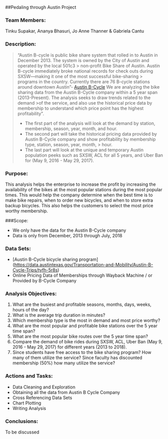 ##Pedaling through Austin Project

### Team Members:

Tinku Supakar, Ananya Bhasuri, Jo Anne Thanner & Gabriela Cantu 

### Description: 

> “Austin B-cycle is public bike share system that rolled in to Austin in December 2013. The system is owned by the City of Austin and operated by the local 501c3  > non-profit Bike Share of Austin. Austin B-cycle immediately broke national records for check outs during SXSW—making it one of the most successful bike-sharing > programs in the country. Currently there are 76 B-cycle stations around downtown Austin”- [Austin B-Cycle](https://austinbcycle.com/)
> We are analyzing the bike sharing data from the Austin B-Cycle company within a  5 year span (2013-Present). The analysis seeks to draw trends related to the demand >of the service, and also use the historical price data by membership to understand which price point has the highest profitability". 
> 
> * The first part of the analysis will look at the demand by station, membership, season, year, month, and hour. 
> * The second part will take the historical pricing data provided by Austin B-Cycle company and show profitability by membership type, station, season, year, month, > hour. 
> * The last part will look at the unique and temporary Austin population peeks such as SXSW, ACL for all 5 years, and Uber Ban for (May 9, 2016 - May 29, 2017).  


### Purpose: 

This analysis helps the enterprise to increase the profit by increasing the availability of the bikes at the most popular stations during the most popular times. This would help the company determine when the best time is to make bike repairs, when to order new bicycles,  and when to store extra backup bicycles. 
This also helps the customers to select the most price worthy membership. 

###Scope: 

* We only have the data for the Austin B-Cycle company
* Data is only from December, 2013 through July, 2018


### Data Sets: 

* [Austin B-Cycle bicycle sharing program] (https://data.austintexas.gov/Transportation-and-Mobility/Austin-B-Cycle-Trips/tyfh-5r8s)
* Online Pricing Data of Memberships through Wayback Machine / or Provided by B-Cycle Company 


### Analysis Objectives: 

1. What are the busiest and profitable seasons, months, days, weeks, hours of the day?
2. What is the average trip duration in minutes?
3. Which membership type is the most in demand and most price worthy?
4. What are the most popular and profitable bike stations over the 5 year time span?
5. What are the most popular  bike routes over the 5 year time span? 
6. Compare the demand of bike rides during  SXSW, ACL, Uber Ban (May 9, 2016 - May 29, 2017) for different years (2013 to 2018).
7. Since students have free access to the bike sharing program? How many of them utilize the service? Since faculty has discounted membership (50%) how many utilize the service?



### Actions and Tasks: 

* Data Cleaning and Exploration 
* Obtaining all the data from Austin B Cycle Company
* Cross Referencing Data Sets
* Chart Plotting
* Writing Analysis

### Conclusions: 
To be discussed
